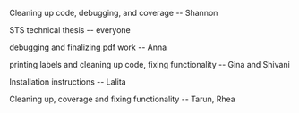 Cleaning up code, debugging, and coverage -- Shannon

STS technical thesis -- everyone 

debugging and finalizing pdf work -- Anna

printing labels and cleaning up code, fixing functionality -- Gina and Shivani

Installation instructions -- Lalita

Cleaning up, coverage and fixing functionality -- Tarun, Rhea





